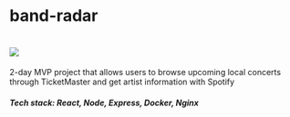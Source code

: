 # band-radar
# ![](https://i.imgur.com/WfanTcU.png)
2-day MVP project that allows users to browse upcoming local concerts through TicketMaster and get artist information with Spotify

##### Tech stack: React, Node, Express, Docker, Nginx

